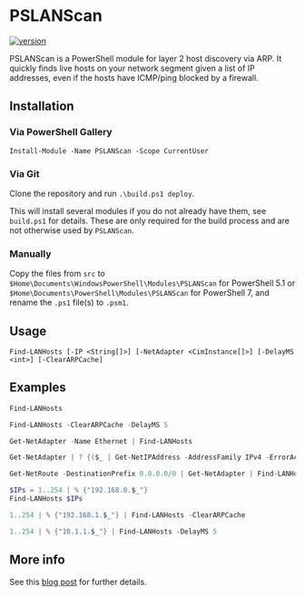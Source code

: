 # PSLANScan

[![version](https://img.shields.io/badge/version-1.2.0-blue.svg)](https://semver.org)

PSLANScan is a PowerShell module for layer 2 host discovery via ARP. It quickly finds live hosts on your network segment given a list of IP addresses, even if the hosts have ICMP/ping blocked by a firewall. 


## Installation


### Via PowerShell Gallery

`Install-Module -Name PSLANScan -Scope CurrentUser`


### Via Git

Clone the repository and run `.\build.ps1 deploy`.

This will install several modules if you do not already have them, see `build.ps1` for details. These are only required for the build process and are not otherwise used by `PSLANScan`.


### Manually

Copy the files from `src` to `$Home\Documents\WindowsPowerShell\Modules\PSLANScan` for PowerShell 5.1 or `$Home\Documents\PowerShell\Modules\PSLANScan` for PowerShell 7, and rename the `.ps1` file(s) to `.psm1`. 

## Usage

`Find-LANHosts [-IP <String[]>] [-NetAdapter <CimInstance[]>] [-DelayMS <int>] [-ClearARPCache]`

## Examples

```powershell
Find-LANHosts
```

```powershell
Find-LANHosts -ClearARPCache -DelayMS 5
```

```powershell
Get-NetAdapter -Name Ethernet | Find-LANHosts
```

```powershell
Get-NetAdapter | ? {($_ | Get-NetIPAddress -AddressFamily IPv4 -ErrorAction SilentlyContinue) -ne $null} | Find-LANHosts
```

```powershell
Get-NetRoute -DestinationPrefix 0.0.0.0/0 | Get-NetAdapter | Find-LANHosts
```

```powershell
$IPs = 1..254 | % {"192.168.0.$_"}
Find-LANHosts $IPs
```

```powershell
1..254 | % {"192.168.1.$_"} | Find-LANHosts -ClearARPCache
```

```powershell
1..254 | % {"10.1.1.$_"} | Find-LANHosts -DelayMS 5
```

## More info

See this [blog post](https://xkln.net/blog/layer-2-host-discovery-with-powershell-in-under-a-second/) for further details. 